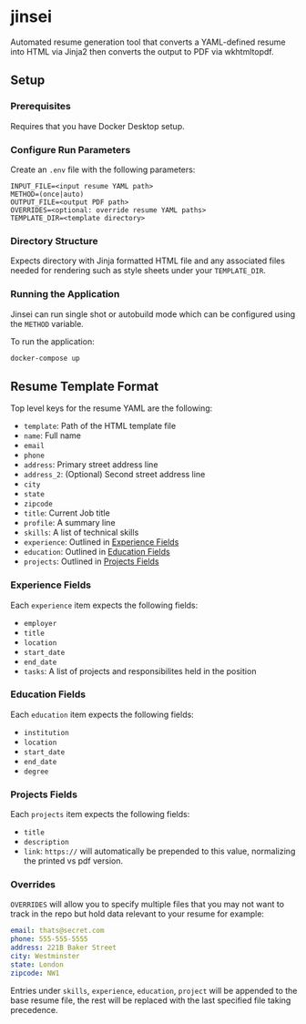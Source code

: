 # jinsei

Automated resume generation tool that converts a YAML-defined resume into HTML via Jinja2 then converts the output to PDF via wkhtmltopdf.

## Setup

### Prerequisites

Requires that you have Docker Desktop setup.

### Configure Run Parameters

Create an `.env` file with the following parameters:

```env
INPUT_FILE=<input resume YAML path>
METHOD=(once|auto)
OUTPUT_FILE=<output PDF path>
OVERRIDES=<optional: override resume YAML paths>
TEMPLATE_DIR=<template directory>
```

### Directory Structure

Expects directory with Jinja formatted HTML file and any associated files needed for rendering such as style sheets under your `TEMPLATE_DIR`.

### Running the Application

Jinsei can run single shot or autobuild mode which can be configured using the `METHOD` variable.

To run the application:

```bash
docker-compose up
```

## Resume Template Format

Top level keys for the resume YAML are the following:

 * `template`: Path of the HTML template file
 * `name`: Full name
 * `email`
 * `phone`
 * `address`: Primary street address line
 * `address_2`: (Optional) Second street address line
 * `city`
 * `state`
 * `zipcode`
 * `title`: Current Job title
 * `profile`: A summary line
 * `skills`: A list of technical skills
 * `experience`: Outlined in [Experience Fields](#experience-fields)
 * `education`: Outlined in [Education Fields](#experience-fields)
 * `projects`: Outlined in [Projects Fields](#experience-fields)

### Experience Fields

Each `experience` item expects the following fields:

 * `employer`
 * `title`
 * `location`
 * `start_date`
 * `end_date`
 * `tasks`: A list of projects and responsibilites held in the position

### Education Fields

Each `education` item expects the following fields:

 * `institution`
 * `location`
 * `start_date`
 * `end_date`
 * `degree`

### Projects Fields

Each `projects` item expects the following fields:

 * `title`
 * `description`
 * `link`: `https://` will automatically be prepended to this value, normalizing the printed vs pdf version.

### Overrides

`OVERRIDES` will allow you to specify multiple files that you may not want to track in the repo but hold data relevant to your resume for example:

```yaml
email: thats@secret.com
phone: 555-555-5555
address: 221B Baker Street
city: Westminster
state: London
zipcode: NW1
```

Entries under `skills`, `experience`, `education`, `project` will be appended to the base resume file, the rest will be replaced with the last specified file taking precedence.